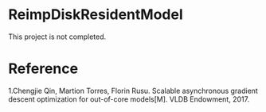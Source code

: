 # ReimpDiskResidentModel

This project is not completed.



# Reference
1.Chengjie Qin, Martion Torres, Florin Rusu. Scalable asynchronous gradient descent optimization for out-of-core models[M]. VLDB Endowment, 2017.
